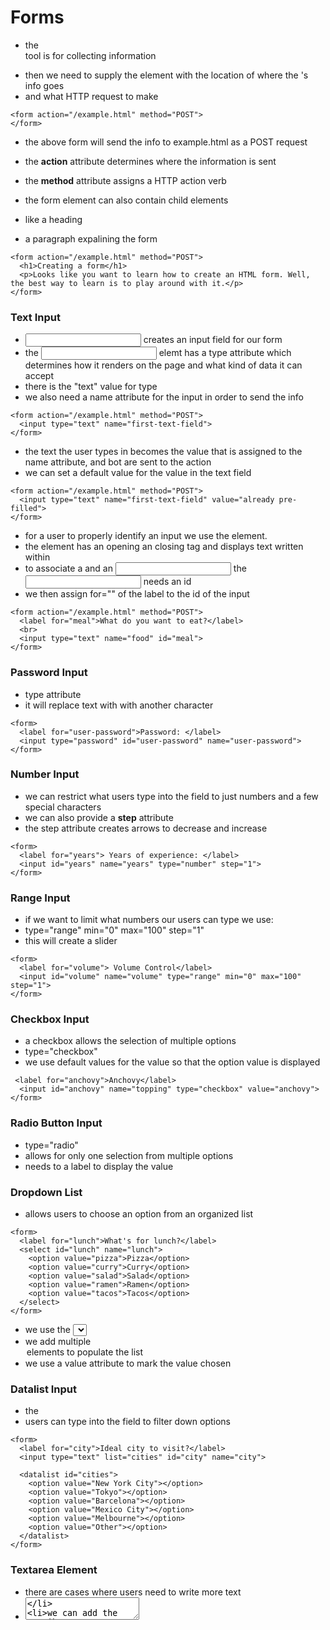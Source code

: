 # Forms

- the <form> tool is for collecting information
- then we need to supply the <form> element with the location of where the <form>'s info goes
- and what HTTP request to make

```
<form action="/example.html" method="POST">
</form>
```

- the above form will send the info to example.html as a POST request
- the **action** attribute determines where the information is sent
- the **method** attribute assigns a HTTP action verb

- the form element can also contain child elements
- like a heading
- a paragraph expalining the form

```
<form action="/example.html" method="POST">
  <h1>Creating a form</h1>
  <p>Looks like you want to learn how to create an HTML form. Well, the best way to learn is to play around with it.</p>
</form>
```

### Text Input

- <input> creates an input field for our form
- the <input> elemt has a type attribute which determines how it renders on the page and what kind of data it can accept
- there is the "text" value for type
- we also need a name attribute for the input in order to send the info

```
<form action="/example.html" method="POST">
  <input type="text" name="first-text-field">
</form>
```

- the text the user types in becomes the value that is assigned to the name attribute, and bot are sent to the action
- we can set a default value for the value in the text field

```
<form action="/example.html" method="POST">
  <input type="text" name="first-text-field" value="already pre-filled">
</form>
```

- for a user to properly identify an input we use the <label> element.
- the <label> element has an opening an closing tag and displays text written within
- to associate a <label> and an <input> the <input> needs an id
- we then assign for="" of the label to the id of the input

```
<form action="/example.html" method="POST">
  <label for="meal">What do you want to eat?</label>
  <br>
  <input type="text" name="food" id="meal">
</form>
```

### Password Input

- type <password> attribute
- it will replace text with with another character

```
<form>
  <label for="user-password">Password: </label>
  <input type="password" id="user-password" name="user-password">
</form>
```

### Number Input

- we can restrict what users type into the field to just numbers and a few special characters
- we can also provide a **step** attribute
- the step attribute creates arrows to decrease and increase

```
<form>
  <label for="years"> Years of experience: </label>
  <input id="years" name="years" type="number" step="1">
</form>
```

### Range Input

- if we want to limit what numbers our users can type we use:
- type="range" min="0" max="100" step="1"
- this will create a slider

```
<form>
  <label for="volume"> Volume Control</label>
  <input id="volume" name="volume" type="range" min="0" max="100" step="1">
</form>
```

### Checkbox Input

- a checkbox allows the selection of multiple options
- type="checkbox"
- we use default values for the value so that the option value is displayed

```
 <label for="anchovy">Anchovy</label>
  <input id="anchovy" name="topping" type="checkbox" value="anchovy">
</form>
```

### Radio Button Input

- type="radio"
- allows for only one selection from multiple options
- needs to a label to display the value

### Dropdown List

- allows users to choose an option from an organized list

```
<form>
  <label for="lunch">What's for lunch?</label>
  <select id="lunch" name="lunch">
    <option value="pizza">Pizza</option>
    <option value="curry">Curry</option>
    <option value="salad">Salad</option>
    <option value="ramen">Ramen</option>
    <option value="tacos">Tacos</option>
  </select>
</form>
```

- we use the <select> element to create the dropdown list
- we add multiple <option> elements to populate the list
- we use a value attribute to mark the value chosen

### Datalist Input

- the <datalist> is used with <input type="test">
- users can type into the field to filter down options

```
<form>
  <label for="city">Ideal city to visit?</label>
  <input type="text" list="cities" id="city" name="city">

  <datalist id="cities">
    <option value="New York City"></option>
    <option value="Tokyo"></option>
    <option value="Barcelona"></option>
    <option value="Mexico City"></option>
    <option value="Melbourne"></option>
    <option value="Other"></option>
  </datalist>
</form>
```

### Textarea Element

- there are cases where users need to write more text
- <textarea>
- we can add the attributes rows="" and cols="" to add more area

```
<form>
  <label for="blog">New Blog Post: </label>
  <br>
  <textarea id="blog" name="blog" rows="5" cols="30">
  </textarea>
</form>
```

### Submit Form

- we use the <input> element and set the type="submit"

```
<form>
  <input type="submit" value="Send">
</form>
```

- the default value is "submit" however we can change that with the value attribute
